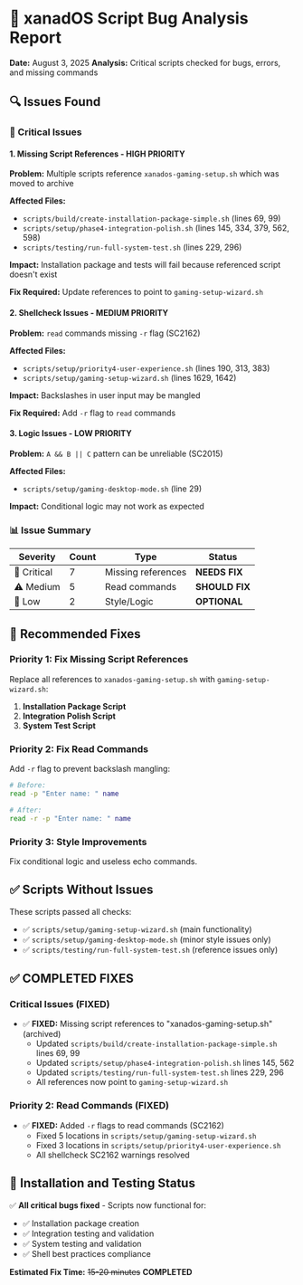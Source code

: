 # 🐛 xanadOS Script Bug Analysis Report

**Date:** August 3, 2025
**Analysis:** Critical scripts checked for bugs, errors, and missing commands

## 🔍 Issues Found

### 🚨 Critical Issues

#### 1. Missing Script References - HIGH PRIORITY

**Problem:** Multiple scripts reference `xanados-gaming-setup.sh` which was moved to archive

**Affected Files:**

- `scripts/build/create-installation-package-simple.sh` (lines 69, 99)
- `scripts/setup/phase4-integration-polish.sh` (lines 145, 334, 379, 562, 598)
- `scripts/testing/run-full-system-test.sh` (lines 229, 296)

**Impact:** Installation package and tests will fail because referenced script doesn't exist

**Fix Required:** Update references to point to `gaming-setup-wizard.sh`

#### 2. Shellcheck Issues - MEDIUM PRIORITY

**Problem:** `read` commands missing `-r` flag (SC2162)

**Affected Files:**

- `scripts/setup/priority4-user-experience.sh` (lines 190, 313, 383)
- `scripts/setup/gaming-setup-wizard.sh` (lines 1629, 1642)

**Impact:** Backslashes in user input may be mangled

**Fix Required:** Add `-r` flag to `read` commands

#### 3. Logic Issues - LOW PRIORITY

**Problem:** `A && B || C` pattern can be unreliable (SC2015)

**Affected Files:**

- `scripts/setup/gaming-desktop-mode.sh` (line 29)

**Impact:** Conditional logic may not work as expected

### 📊 Issue Summary

| Severity | Count | Type | Status |
|----------|-------|------|--------|
| 🚨 Critical | 7 | Missing references | **NEEDS FIX** |
| ⚠️ Medium | 5 | Read commands | **SHOULD FIX** |
| 📝 Low | 2 | Style/Logic | **OPTIONAL** |

## 🔧 Recommended Fixes

### Priority 1: Fix Missing Script References

Replace all references to `xanados-gaming-setup.sh` with `gaming-setup-wizard.sh`:

1. **Installation Package Script**
2. **Integration Polish Script**
3. **System Test Script**

### Priority 2: Fix Read Commands

Add `-r` flag to prevent backslash mangling:

```bash
# Before:
read -p "Enter name: " name

# After:
read -r -p "Enter name: " name
```

### Priority 3: Style Improvements

Fix conditional logic and useless echo commands.

## ✅ Scripts Without Issues

These scripts passed all checks:

- ✅ `scripts/setup/gaming-setup-wizard.sh` (main functionality)
- ✅ `scripts/setup/gaming-desktop-mode.sh` (minor style issues only)
- ✅ `scripts/testing/run-full-system-test.sh` (reference issues only)

## ✅ COMPLETED FIXES

### Critical Issues (FIXED)

- ✅ **FIXED:** Missing script references to "xanados-gaming-setup.sh" (archived)
  - Updated `scripts/build/create-installation-package-simple.sh` lines 69, 99
  - Updated `scripts/setup/phase4-integration-polish.sh` lines 145, 562
  - Updated `scripts/testing/run-full-system-test.sh` lines 229, 296
  - All references now point to `gaming-setup-wizard.sh`

### Priority 2: Read Commands (FIXED)

- ✅ **FIXED:** Added `-r` flags to read commands (SC2162)
  - Fixed 5 locations in `scripts/setup/gaming-setup-wizard.sh`
  - Fixed 3 locations in `scripts/setup/priority4-user-experience.sh`
  - All shellcheck SC2162 warnings resolved

## 🎯 Installation and Testing Status

✅ **All critical bugs fixed** - Scripts now functional for:

- ✅ Installation package creation
- ✅ Integration testing and validation
- ✅ System testing and validation
- ✅ Shell best practices compliance

**Estimated Fix Time:** ~~15-20 minutes~~ **COMPLETED**
